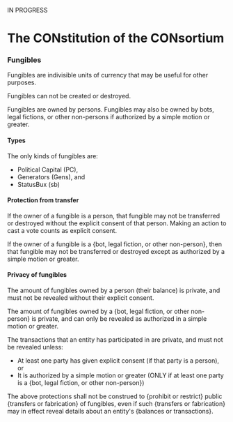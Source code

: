 IN PROGRESS

# The CONstitution of the CONsortium

### Fungibles

Fungibles are indivisible units of currency that may be useful for other purposes.

Fungibles can not be created or destroyed.

Fungibles are owned by persons. Fungibles may also be owned by bots, legal fictions, or other non-persons if authorized by a simple motion or greater.

#### Types

The only kinds of fungibles are:

* Political Capital (PC),
* Generators (Gens), and
* StatusBux (sb)

#### Protection from transfer

If the owner of a fungible is a person, that fungible may not be transferred or destroyed without the explicit consent of that person. Making an action to cast a vote counts as explicit consent.

If the owner of a fungible is a {bot, legal fiction, or other non-person}, then that fungible may not be transferred or destroyed except as authorized by a simple motion or greater.

#### Privacy of fungibles

The amount of fungibles owned by a person (their balance) is private, and must not be revealed without their explicit consent.

The amount of fungibles owned by a {bot, legal fiction, or other non-person} is private, and can only be revealed as authorized in a simple motion or greater.

The transactions that an entity has participated in are private, and must not be revealed unless:

* At least one party has given explicit consent (if that party is a person), or
* It is authorized by a simple motion or greater (ONLY if at least one party is a {bot, legal fiction, or other non-person})

The above protections shall not be construed to {prohibit or restrict} public {transfers or fabrication} of fungibles, even if such {transfers or fabrication} may in effect reveal details about an entity's {balances or transactions}.
